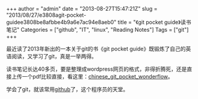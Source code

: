 +++
author = "admin"
date = "2013-08-27T15:47:21Z"
slug = "2013/08/27/e3808agit-pocket-guidee3808be8afbbe4b9a6e7ac94e8aeb0"
title = "《git pocket guide》读书笔记"
Categories = ["github", "IT", "linux", "Reading Notes"]
Tags = ["git"]
+++

最近读了2013年新出的一本关于git的书《git pocket guide》既锻炼了自己的英语阅读，又学习了git，真是一举两得。

读书笔记长达40多页，要是整理成wordpress网页的格式，非得折腾死，还是直接上传一个pdf比较直接，看这里：[chinese_git_pocket_wonderflow](https://wonderflow.info/images/2013-08-27-e3808agit-pocket-guidee3808be8afbbe4b9a6e7ac94e8aeb0/chinese_git_pocket_wonderflow.pdf)。

学会了git，就该常用[github](https://github.com/)了，这个程序员的天堂。
